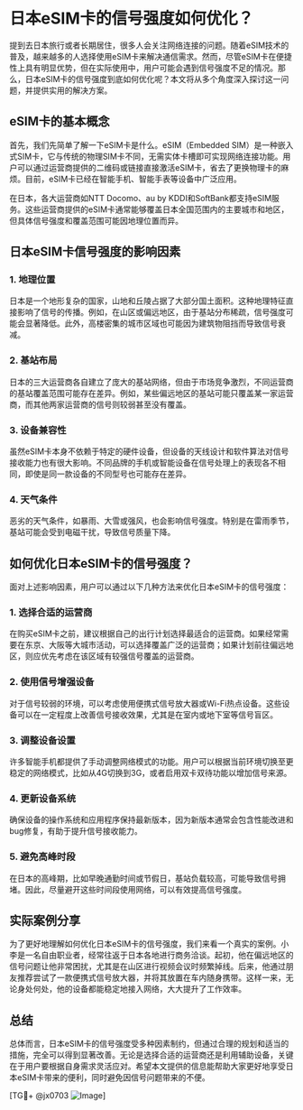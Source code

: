 # 日本eSIM卡的信号强度如何优化？

提到去日本旅行或者长期居住，很多人会关注网络连接的问题。随着eSIM技术的普及，越来越多的人选择使用eSIM卡来解决通信需求。然而，尽管eSIM卡在便捷性上具有明显优势，但在实际使用中，用户可能会遇到信号强度不足的情况。那么，日本eSIM卡的信号强度到底如何优化呢？本文将从多个角度深入探讨这一问题，并提供实用的解决方案。

## eSIM卡的基本概念

首先，我们先简单了解一下eSIM卡是什么。eSIM（Embedded SIM）是一种嵌入式SIM卡，它与传统的物理SIM卡不同，无需实体卡槽即可实现网络连接功能。用户可以通过运营商提供的二维码或链接直接激活eSIM卡，省去了更换物理卡的麻烦。目前，eSIM卡已经在智能手机、智能手表等设备中广泛应用。

在日本，各大运营商如NTT Docomo、au by KDDI和SoftBank都支持eSIM服务。这些运营商提供的eSIM卡通常能够覆盖日本全国范围内的主要城市和地区，但具体信号强度和覆盖范围可能因地理位置而异。

## 日本eSIM卡信号强度的影响因素

### 1. 地理位置
日本是一个地形复杂的国家，山地和丘陵占据了大部分国土面积。这种地理特征直接影响了信号的传播。例如，在山区或偏远地区，由于基站分布稀疏，信号强度可能会显著降低。此外，高楼密集的城市区域也可能因为建筑物阻挡而导致信号衰减。

### 2. 基站布局
日本的三大运营商各自建立了庞大的基站网络，但由于市场竞争激烈，不同运营商的基站覆盖范围可能存在差异。例如，某些偏远地区的基站可能只覆盖某一家运营商，而其他两家运营商的信号则较弱甚至没有覆盖。

### 3. 设备兼容性
虽然eSIM卡本身不依赖于特定的硬件设备，但设备的天线设计和软件算法对信号接收能力也有很大影响。不同品牌的手机或智能设备在信号处理上的表现各不相同，即使是同一款设备的不同型号也可能存在差异。

### 4. 天气条件
恶劣的天气条件，如暴雨、大雪或强风，也会影响信号强度。特别是在雷雨季节，基站可能会受到电磁干扰，导致信号质量下降。

## 如何优化日本eSIM卡的信号强度？

面对上述影响因素，用户可以通过以下几种方法来优化日本eSIM卡的信号强度：

### 1. 选择合适的运营商
在购买eSIM卡之前，建议根据自己的出行计划选择最适合的运营商。如果经常需要在东京、大阪等大城市活动，可以选择覆盖广泛的运营商；如果计划前往偏远地区，则应优先考虑在该区域有较强信号覆盖的运营商。

### 2. 使用信号增强设备
对于信号较弱的环境，可以考虑使用便携式信号放大器或Wi-Fi热点设备。这些设备可以在一定程度上改善信号接收效果，尤其是在室内或地下室等信号盲区。

### 3. 调整设备设置
许多智能手机都提供了手动调整网络模式的功能。用户可以根据当前环境切换至更稳定的网络模式，比如从4G切换到3G，或者启用双卡双待功能以增加信号来源。

### 4. 更新设备系统
确保设备的操作系统和应用程序保持最新版本，因为新版本通常会包含性能改进和bug修复，有助于提升信号接收能力。

### 5. 避免高峰时段
在日本的高峰期，比如早晚通勤时间或节假日，基站负载较高，可能导致信号拥堵。因此，尽量避开这些时间段使用网络，可以有效提高信号强度。

## 实际案例分享

为了更好地理解如何优化日本eSIM卡的信号强度，我们来看一个真实的案例。小李是一名自由职业者，经常往返于日本各地进行商务洽谈。起初，他在偏远地区的信号问题让他非常困扰，尤其是在山区进行视频会议时频繁掉线。后来，他通过朋友推荐尝试了一款便携式信号放大器，并将其放置在车内随身携带。这样一来，无论身处何处，他的设备都能稳定地接入网络，大大提升了工作效率。

## 总结

总体而言，日本eSIM卡的信号强度受多种因素制约，但通过合理的规划和适当的措施，完全可以得到显著改善。无论是选择合适的运营商还是利用辅助设备，关键在于用户要根据自身需求灵活应对。希望本文提供的信息能帮助大家更好地享受日本eSIM卡带来的便利，同时避免因信号问题带来的不便。

[TG💪+ @jx0703 ![Image](https://github.com/user-attachments/assets/dbca1d08-cadb-493c-b0ec-ad6f7a83f270)]